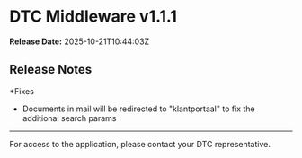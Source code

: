 # DTC Middleware v1.1.1

**Release Date:** 2025-10-21T10:44:03Z

## Release Notes

*Fixes

- Documents in mail will be redirected to "klantportaal" to fix the additional search params

---

For access to the application, please contact your DTC representative.

